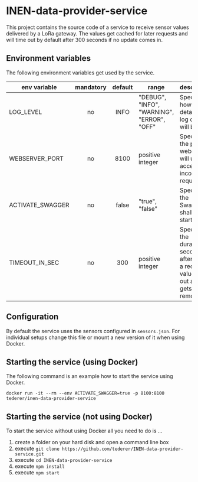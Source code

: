 # INEN-data-provider-service

This project contains the source code of a service to receive sensor values delivered by a LoRa gateway. The values get cached for later requests and will time out by default after 300 seconds if no update comes in.

## Environment variables 

The following environment variables get used by the service.

| env variable         | mandatory |default | range  | description  |
| -------------------- | :-------: | :----: | ------ | ----------- |
| LOG_LEVEL            | no        | INFO   | "DEBUG", "INFO", "WARNING", "ERROR", "OFF" | Specifies how detailed the log output will be.|
| WEBSERVER_PORT       | no        | 8100   | positive integer | Specifies the port the webserver will use to accept incoming requests.|
| ACTIVATE_SWAGGER     | no        | false  | "true", "false"  | Specifies if the Swagger UI shall get started.|
| TIMEOUT_IN_SEC       | no        | 300    | positive integer | Specifies the duration in seconds after which a received value times out and gets removed.|

## Configuration

By default the service uses the sensors configured in `sensors.json`. For individual setups change this file or mount a new version of it when using Docker.

## Starting the service (using Docker)

The following command is an example how to start the service using Docker.

`docker run -it --rm --env ACTIVATE_SWAGGER=true -p 8100:8100 tederer/inen-data-provider-service`

## Starting the service (not using Docker)

To start the service without using Docker all you need to do is ...

1. create a folder on your hard disk and open a command line box
2. execute `git clone https://github.com/tederer/INEN-data-provider-service.git`
3. execute `cd INEN-data-provider-service`
4. execute `npm install`
5. execute `npm start`
